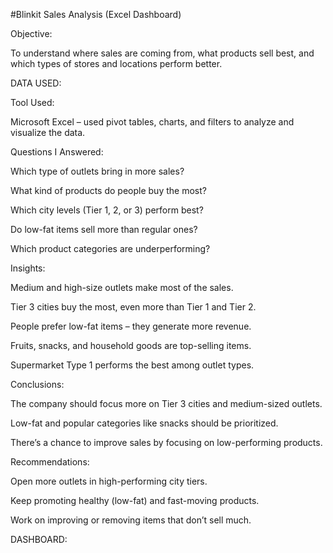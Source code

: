 #Blinkit Sales Analysis (Excel Dashboard)

Objective:

To understand where sales are coming from, what products sell best, and which types of stores and locations perform better.

DATA USED:



Tool Used:

Microsoft Excel – used pivot tables, charts, and filters to analyze and visualize the data.


Questions I Answered:

Which type of outlets bring in more sales?

What kind of products do people buy the most?

Which city levels (Tier 1, 2, or 3) perform best?

Do low-fat items sell more than regular ones?

Which product categories are underperforming?

Insights:

Medium and high-size outlets make most of the sales.

Tier 3 cities buy the most, even more than Tier 1 and Tier 2.

People prefer low-fat items – they generate more revenue.

Fruits, snacks, and household goods are top-selling items.

Supermarket Type 1 performs the best among outlet types.

Conclusions:

The company should focus more on Tier 3 cities and medium-sized outlets.

Low-fat and popular categories like snacks should be prioritized.

There’s a chance to improve sales by focusing on low-performing products.

Recommendations:

Open more outlets in high-performing city tiers.

Keep promoting healthy (low-fat) and fast-moving products.

Work on improving or removing items that don’t sell much.

DASHBOARD:
